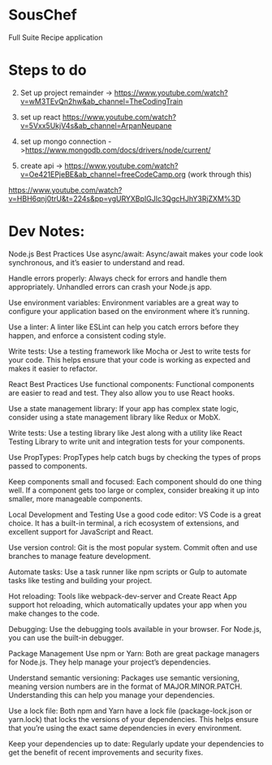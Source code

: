 # SousChef
Full Suite Recipe application

# Steps to do
2. Set up project remainder -> https://www.youtube.com/watch?v=wM3TEvQn2hw&ab_channel=TheCodingTrain

3. set up react https://www.youtube.com/watch?v=5Vxx5UkjV4s&ab_channel=ArpanNeupane

4. set up mongo connection ->https://www.mongodb.com/docs/drivers/node/current/

5. create api -> https://www.youtube.com/watch?v=Oe421EPjeBE&ab_channel=freeCodeCamp.org (work through this)

https://www.youtube.com/watch?v=HBH6qnj0trU&t=224s&pp=ygURYXBpIGJlc3QgcHJhY3RjZXM%3D

# Dev Notes:
Node.js Best Practices
Use async/await: Async/await makes your code look synchronous, and it’s easier to understand and read.

Handle errors properly: Always check for errors and handle them appropriately. Unhandled errors can crash your Node.js app.

Use environment variables: Environment variables are a great way to configure your application based on the environment where it’s running.

Use a linter: A linter like ESLint can help you catch errors before they happen, and enforce a consistent coding style.

Write tests: Use a testing framework like Mocha or Jest to write tests for your code. This helps ensure that your code is working as expected and makes it easier to refactor.

React Best Practices
Use functional components: Functional components are easier to read and test. They also allow you to use React hooks.

Use a state management library: If your app has complex state logic, consider using a state management library like Redux or MobX.

Write tests: Use a testing library like Jest along with a utility like React Testing Library to write unit and integration tests for your components.

Use PropTypes: PropTypes help catch bugs by checking the types of props passed to components.

Keep components small and focused: Each component should do one thing well. If a component gets too large or complex, consider breaking it up into smaller, more manageable components.

Local Development and Testing
Use a good code editor: VS Code is a great choice. It has a built-in terminal, a rich ecosystem of extensions, and excellent support for JavaScript and React.

Use version control: Git is the most popular system. Commit often and use branches to manage feature development.

Automate tasks: Use a task runner like npm scripts or Gulp to automate tasks like testing and building your project.

Hot reloading: Tools like webpack-dev-server and Create React App support hot reloading, which automatically updates your app when you make changes to the code.

Debugging: Use the debugging tools available in your browser. For Node.js, you can use the built-in debugger.

Package Management
Use npm or Yarn: Both are great package managers for Node.js. They help manage your project’s dependencies.

Understand semantic versioning: Packages use semantic versioning, meaning version numbers are in the format of MAJOR.MINOR.PATCH. Understanding this can help you manage your dependencies.

Use a lock file: Both npm and Yarn have a lock file (package-lock.json or yarn.lock) that locks the versions of your dependencies. This helps ensure that you’re using the exact same dependencies in every environment.

Keep your dependencies up to date: Regularly update your dependencies to get the benefit of recent improvements and security fixes.